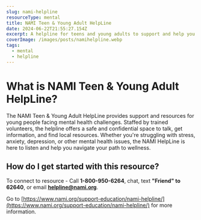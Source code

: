 ```yaml
---
slug: nami-helpline
resourceType: mental
title: NAMI Teen & Young Adult HelpLine
date: 2024-06-22T21:55:27.154Z
excerpt: A helpline for teens and young adults to support and help you move through difficult times by connecting you with another young person with similar experiences.
coverImage: /images/posts/namihelpline.webp
tags:
  - mental
  - helpline
---
```


<script>
  import Callout from "$lib/components/molecules/Callout.svelte";
  import PhoneNumber from "$lib/components/molecules/PhoneNumber.svelte"

  const resourceTextDescription = `The NAMI Teen & Young Adult HelpLine provides support and resources for young people facing mental health challenges. Staffed by trained volunteers, the helpline offers a safe and confidential space to talk, get information, and find local resources. Whether you're struggling with stress, anxiety, depression, or other mental health issues, the NAMI HelpLine is here to listen and help you navigate your path to wellness.

To connect to resource - Call 1-800-950-6264, chat, text "Friend" to 62640, or email helpline@nami.org. 

Go to https://www.nami.org/support-education/nami-helpline/ for more information.

For more information/detail go to: ${"WEBSITE"}`
</script>

<Callout type="info">
  <PhoneNumber resourceToSend={"mental"} {resourceTextDescription} />
</Callout>

# What is NAMI Teen & Young Adult HelpLine?

The NAMI Teen & Young Adult HelpLine provides support and resources for young people facing mental health challenges. Staffed by trained volunteers, the helpline offers a safe and confidential space to talk, get information, and find local resources. Whether you're struggling with stress, anxiety, depression, or other mental health issues, the NAMI HelpLine is here to listen and help you navigate your path to wellness.

## How do I get started with this resource?

To connect to resource - Call **1-800-950-6264**, chat, text **"Friend" to 62640**, or email **helpline@nami.org**. 

Go to [https://www.nami.org/support-education/nami-helpline/](https://www.nami.org/support-education/nami-helpline/) for more information.